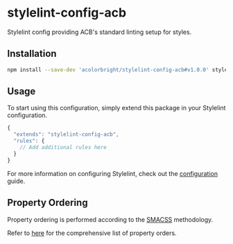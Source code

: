 # stylelint-config-acb

Stylelint config providing ACB's standard linting setup for styles.

## Installation

```bash
npm install --save-dev 'acolorbright/stylelint-config-acb#v1.0.0' stylelint@13.x
```

## Usage

To start using this configuration, simply extend this package in your Stylelint configuration.

```js
{
  "extends": "stylelint-config-acb",
  "rules": {
    // Add additional rules here
  }
}
```

For more information on configuring Stylelint, check out the [configuration](https://github.com/stylelint/stylelint/blob/master/docs/user-guide/configuration.md) guide.

## Property Ordering

Property ordering is performed according to the [SMACSS](http://smacss.com) methodology.

Refer to [here](https://github.com/cahamilton/css-property-sort-order-smacss/blob/master/index.js) for the comprehensive list of property orders.
